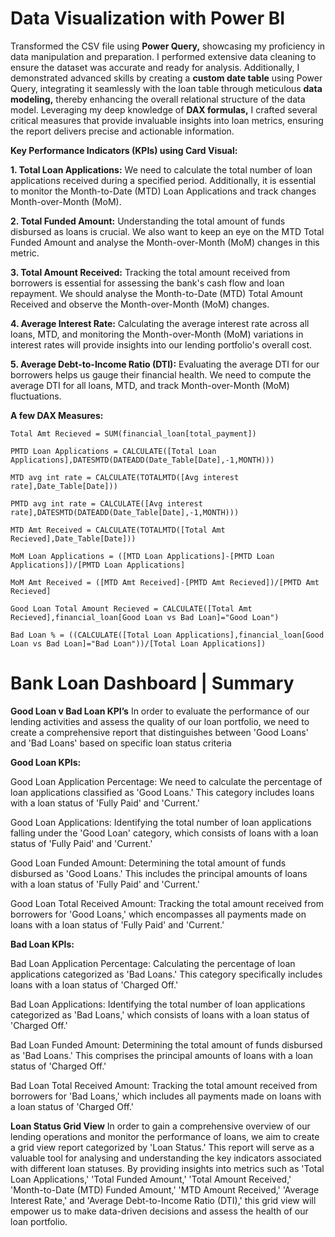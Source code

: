 # Data Visualization with Power BI

Transformed the CSV file using **Power Query,** showcasing my proficiency in data manipulation and preparation. I performed extensive data cleaning to ensure the dataset was accurate and ready for analysis. Additionally, I demonstrated advanced skills by creating a **custom date table** using Power Query, integrating it seamlessly with the loan table through meticulous **data modeling,** thereby enhancing the overall relational structure of the data model. Leveraging my deep knowledge of **DAX formulas,** I crafted several critical measures that provide invaluable insights into loan metrics, ensuring the report delivers precise and actionable information.

**Key Performance Indicators (KPIs) using Card Visual:**

**1. Total Loan Applications:** We need to calculate the total number of loan applications received during a specified period. Additionally, it is essential to monitor the Month-to-Date (MTD) Loan Applications and track changes Month-over-Month (MoM).

**2. Total Funded Amount:** Understanding the total amount of funds disbursed as loans is crucial. We also want to keep an eye on the MTD Total Funded Amount and analyse the Month-over-Month (MoM) changes in this metric.

**3. Total Amount Received:** Tracking the total amount received from borrowers is essential for assessing the bank's cash flow and loan repayment. We should analyse the Month-to-Date (MTD) Total Amount Received and observe the Month-over-Month (MoM) changes.

**4. Average Interest Rate:** Calculating the average interest rate across all loans, MTD, and monitoring the Month-over-Month (MoM) variations in interest rates will provide insights into our lending portfolio's overall cost.

**5. Average Debt-to-Income Ratio (DTI):** Evaluating the average DTI for our borrowers helps us gauge their financial health. We need to compute the average DTI for all loans, MTD, and track Month-over-Month (MoM) fluctuations.

**A few DAX Measures:**

`Total Amt Recieved = SUM(financial_loan[total_payment])` 

`PMTD Loan Applications = CALCULATE([Total Loan Applications],DATESMTD(DATEADD(Date_Table[Date],-1,MONTH)))`

`MTD avg int rate = CALCULATE(TOTALMTD([Avg interest rate],Date_Table[Date]))`

`PMTD avg int rate = CALCULATE([Avg interest rate],DATESMTD(DATEADD(Date_Table[Date],-1,MONTH)))`

`MTD Amt Received = CALCULATE(TOTALMTD([Total Amt Recieved],Date_Table[Date]))`

`MoM Loan Applications = ([MTD Loan Applications]-[PMTD Loan Applications])/[PMTD Loan Applications]`

`MoM Amt Received = ([MTD Amt Received]-[PMTD Amt Recieved])/[PMTD Amt Recieved]`

`Good Loan Total Amount Recieved = CALCULATE([Total Amt Recieved],financial_loan[Good Loan vs Bad Loan]="Good Loan")`

`Bad Loan % = ((CALCULATE([Total Loan Applications],financial_loan[Good Loan vs Bad Loan]="Bad Loan"))/[Total Loan Applications]) `

# Bank Loan Dashboard | Summary



**Good Loan v Bad Loan KPI’s**
In order to evaluate the performance of our lending activities and assess the quality of our loan portfolio, we need to create a comprehensive report that distinguishes between 'Good Loans' and 'Bad Loans' based on specific loan status criteria

**Good Loan KPIs:**

Good Loan Application Percentage: We need to calculate the percentage of loan applications classified as 'Good Loans.' This category includes loans with a loan status of 'Fully Paid' and 'Current.'

Good Loan Applications: Identifying the total number of loan applications falling under the 'Good Loan' category, which consists of loans with a loan status of 'Fully Paid' and 'Current.'

Good Loan Funded Amount: Determining the total amount of funds disbursed as 'Good Loans.' This includes the principal amounts of loans with a loan status of 'Fully Paid' and 'Current.'

Good Loan Total Received Amount: Tracking the total amount received from borrowers for 'Good Loans,' which encompasses all payments made on loans with a loan status of 'Fully Paid' and 'Current.'

**Bad Loan KPIs:**

Bad Loan Application Percentage: Calculating the percentage of loan applications categorized as 'Bad Loans.' This category specifically includes loans with a loan status of 'Charged Off.'

Bad Loan Applications: Identifying the total number of loan applications categorized as 'Bad Loans,' which consists of loans with a loan status of 'Charged Off.'

Bad Loan Funded Amount: Determining the total amount of funds disbursed as 'Bad Loans.' This comprises the principal amounts of loans with a loan status of 'Charged Off.'

Bad Loan Total Received Amount: Tracking the total amount received from borrowers for 'Bad Loans,' which includes all payments made on loans with a loan status of 'Charged Off.'

**Loan Status Grid View**
In order to gain a comprehensive overview of our lending operations and monitor the performance of loans, we aim to create a grid view report categorized by 'Loan Status.' This report will serve as a valuable tool for analysing and understanding the key indicators associated with different loan statuses. By providing insights into metrics such as 'Total Loan Applications,' 'Total Funded Amount,' 'Total Amount Received,' 'Month-to-Date (MTD) Funded Amount,' 'MTD Amount Received,' 'Average Interest Rate,' and 'Average Debt-to-Income Ratio (DTI),' this grid view will empower us to make data-driven decisions and assess the health of our loan portfolio.



